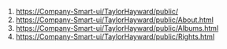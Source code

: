 1. <https://Company-Smart-ui/TaylorHayward/public/>
1. <https://Company-Smart-ui/TaylorHayward/public/About.html>
1. <https://Company-Smart-ui/TaylorHayward/public/Albums.html>
1. <https://Company-Smart-ui/TaylorHayward/public/Rights.html>

